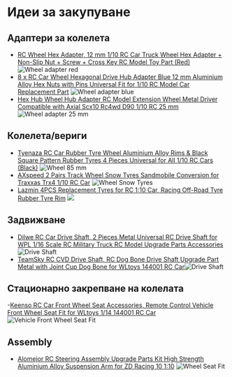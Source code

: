 # Идеи за закупуване
## Адаптери за колелета
- [RC Wheel Hex Adapter, 12 mm 1/10 RC Car Truck Wheel Hex Adapter + Non-Slip Nut + Screw + Cross Key RC Model Toy Part (Red)](https://www.amazon.de/-/en/Wheel-Adapter-Truck-Non-Slip-Screw/dp/B097C5C4CQ/ref=sr_1_54?crid=36V0HAJLFVUAK&keywords=rc%2Bcar%2Bersatzteile%2Brad&qid=1675192076&sprefix=rc%2Bcar%2Bspare%2Bparts%2Bwheel%2Caps%2C121&sr=8-54&th=1) ![Wheel adapter red](./to_buy_images/adapters_12mm_red.jpg)
- [8 x RC Car Wheel Hexagonal Drive Hub Adapter Blue 12 mm Aluminium Alloy Hex Nuts with Pins Universal Fit for 1/10 RC Model Car Replacement Part](https://www.amazon.de/Hexagonal-Adapter-Aluminium-Universal-Replacement/dp/B08KCY65CJ/ref=sr_1_36_sspa?crid=36V0HAJLFVUAK&keywords=rc+car+ersatzteile+rad&qid=1675194065&sprefix=rc+car+spare+parts+wheel%2Caps%2C121&sr=8-36-spons&sp_csd=d2lkZ2V0TmFtZT1zcF9tdGY&psc=1) ![Wheel adapter blue](./to_buy_images/adapters_12mm_blue.jpg)
- [Hex Hub Wheel Hub Adapter RC Model Extension Wheel Metal Driver Compatible with Axial Scx10 Rc4wd D90 1/10 RC 25 mm](https://www.amazon.de/Wheel-Adapter-Extension-Driver-Compatible/dp/B09LCTR571/ref=sr_1_3_sspa?crid=1SKI4DLNBKRA1&keywords=RC4WD+SCX10+D90+Funkgesteuertes+%28RC%29&qid=1675195786&s=toys&sprefix=rc4wd+scx10+d90+%2Ctoys%2C98&sr=1-3-spons&sp_csd=d2lkZ2V0TmFtZT1zcF9hdGY&psc=1&smid=ANOQZ0SYCP3SO)![Wheel adapter 25 mm](./to_buy_images/adapters_12mm_25mm.jpg)
## Колелета/вериги
- [Tyenaza RC Car Rubber Tyre Wheel Aluminium Alloy Rims & Black Square Pattern Rubber Tyres 4 Pieces Universal for All 1/10 RC Cars (Black)](https://www.amazon.de/Tyenaza-Rubber-Aluminium-Pattern-Universal/dp/B099DV8RGS/ref=sr_1_34_sspa?crid=36V0HAJLFVUAK&keywords=rc%2Bcar%2Bersatzteile%2Brad&qid=1675192076&sprefix=rc%2Bcar%2Bspare%2Bparts%2Bwheel%2Caps%2C121&sr=8-34-spons&sp_csd=d2lkZ2V0TmFtZT1zcF9tdGY&smid=A3CQAZL0O20ZD7&th=1) ![Wheel 85 mm](./to_buy_images/wheel_85mm.jpg)
- [AXspeed 2 Pairs Track Wheel Snow Tyres Sandmobile Conversion for Traxxas Trx4 1/10 RC Car](https://www.amazon.de/-/en/AXspeed-Pairs-Sandmobile-Conversion-Traxxas/dp/B0831JLG4P/ref=sr_1_50?crid=1V79CD1UG6ARC&keywords=rc%2Bauto%2Bschnee&qid=1675188101&sprefix=rc%2Bcar%2Bsnow%2Caps%2C108&sr=8-50&th=1) ![Wheel Snow Tyres](./to_buy_images/track_wheel_snow.jpg)
- [Lazmin 4PCS Replacement Tyres for RC 1:10 Car, Racing Off-Road Tyre Rubber Tyre Rim](https://www.amazon.de/-/en/Lazmin-4PCS-Replacement-Tyres-RC/dp/B07X2Q92WP/ref=sr_1_28?crid=3PJXD7PRRAA1W&keywords=1%2F10+rc+winterreifen&qid=1675280249&sprefix=1%2F10+rc+winter+tires%2Caps%2C117&sr=8-28) ![](./to_buy_images/wheel_2.jpg)
## Задвижване
- [Dilwe RC Car Drive Shaft, 2 Pieces Metal Universal RC Drive Shaft for WPL 1/16 Scale RC Military Truck RC Model Upgrade Parts Accessories](https://www.amazon.de/-/en/Pieces-Universal-Military-Upgrade-Accessories/dp/B07MQDRXF4/ref=pd_day0fbt_img_sccl_2/261-3067236-0783540?pd_rd_w=7Uv4X&content-id=amzn1.sym.e8249946-a819-4dfd-9616-63cfe1050ff1&pf_rd_p=e8249946-a819-4dfd-9616-63cfe1050ff1&pf_rd_r=1APVV2RH44J0WGC372BK&pd_rd_wg=p9x4R&pd_rd_r=7d59eb4b-8105-4123-a3d3-8647c8631e29&pd_rd_i=B07MQDRXF4&psc=1) ![Drive Shaft](./to_buy_images/driveshaft.jpg)
- [TeamSky RC CVD Drive Shaft, RC Dog Bone Drive Shaft Upgrade Part Metal with Joint Cup Dog Bone for WLtoys 144001 RC Car](https://www.amazon.de/-/en/TeamSky-Drive-Upgrade-WLtoys-144001/dp/B0B7HR7RPS/ref=d_pd_sbs_sccl_3_6/261-3067236-0783540?pd_rd_w=FVVs4&content-id=amzn1.sym.e240add7-999b-4e0b-8c0e-340ec2846a97&pf_rd_p=e240add7-999b-4e0b-8c0e-340ec2846a97&pf_rd_r=JSJ0XWGCKSGJ9C1AVQ91&pd_rd_wg=Xex0z&pd_rd_r=a9b48551-7d3d-427e-8986-0862268e9ec0&pd_rd_i=B0B7HR7RPS&psc=1)![Drive Shaft](./to_buy_images/driveshaft2.jpg)
## Стационарно закрепване на колелата
-[Keenso RC Car Front Wheel Seat Accessories, Remote Control Vehicle Front Wheel Seat Fit for WLtoys 1/14 144001 RC Car](https://www.amazon.de/-/en/Keenso-Accessories-Remote-Control-Vehicle/dp/B088NX69N5/ref=d_pd_sbs_sccl_2_5/261-3067236-0783540?pd_rd_w=rMRqg&content-id=amzn1.sym.e240add7-999b-4e0b-8c0e-340ec2846a97&pf_rd_p=e240add7-999b-4e0b-8c0e-340ec2846a97&pf_rd_r=MQ5TR2EY1N4NTVB65AB2&pd_rd_wg=hZ6GS&pd_rd_r=f86ac2d8-6479-468f-9c33-f2540bd5c7d9&pd_rd_i=B088NX69N5&psc=1) ![Vehicle Front Wheel Seat Fit](./to_buy_images/wheel_seat_red.jpg)
## Assembly
- [Alomejor RC Steering Assembly Upgrade Parts Kit High Strength Aluminium Alloy Suspension Arm for ZD Racing 10 1:10](https://www.amazon.de/-/en/Alomejor-Steering-Assembly-Aluminium-Suspension/dp/B0BJQ9J1NR/ref=sr_1_4?crid=3QSLECG0Y2SAN&keywords=RC%2BQuerlenker&qid=1675195198&s=toys&sprefix=rc%2Bsuspension%2Barm%2Ctoys%2C98&sr=1-4&th=1) ![Wheel Seat Fit](./to_buy_images/arms_assembly.jpg)

